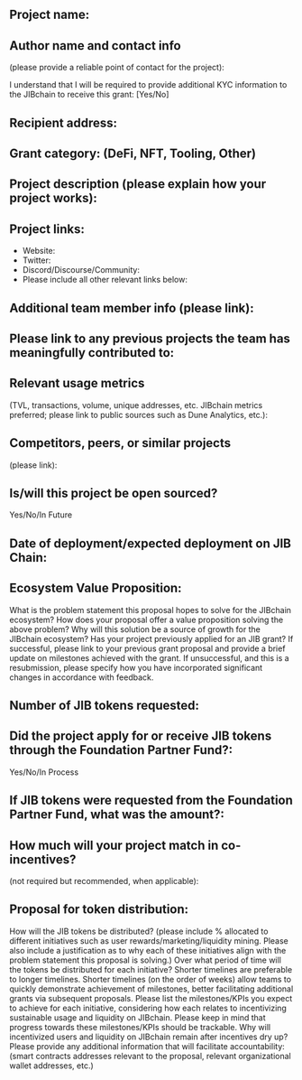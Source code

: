 ## Project name:

## Author name and contact info 
(please provide a reliable point of contact for the project):

I understand that I will be required to provide additional KYC information to the JIBchain  to receive this grant: [Yes/No]

## Recipient address:


## Grant category: (DeFi, NFT, Tooling, Other)


## Project description (please explain how your project works):

## Project links:

* Website:
* Twitter:
* Discord/Discourse/Community:
* Please include all other relevant links below:

## Additional team member info (please link):

## Please link to any previous projects the team has meaningfully contributed to:

## Relevant usage metrics 
(TVL, transactions, volume, unique addresses, etc. JIBchain metrics preferred; please link to public sources such as Dune Analytics, etc.):

## Competitors, peers, or similar projects 
(please link):

## Is/will this project be open sourced? 
Yes/No/In Future


## Date of deployment/expected deployment on JIB Chain:

## Ecosystem Value Proposition:

What is the problem statement this proposal hopes to solve for the JIBchain ecosystem?
How does your proposal offer a value proposition solving the above problem?
Why will this solution be a source of growth for the JIBchain ecosystem?
Has your project previously applied for an JIB grant? If successful, please link to your previous grant proposal and provide a brief update on milestones achieved with the grant. If unsuccessful, and this is a resubmission, please specify how you have incorporated significant changes in accordance with feedback.

## Number of JIB tokens requested:

## Did the project apply for or receive JIB tokens through the Foundation Partner Fund?:
Yes/No/In Process

## If JIB tokens were requested from the Foundation Partner Fund, what was the amount?:

## How much will your project match in co-incentives? 
(not required but recommended, when applicable):

## Proposal for token distribution:

How will the JIB tokens be distributed? (please include % allocated to different initiatives such as user rewards/marketing/liquidity mining. Please also include a justification as to why each of these initiatives align with the problem statement this proposal is solving.)
Over what period of time will the tokens be distributed for each initiative? Shorter timelines are preferable to longer timelines. Shorter timelines (on the order of weeks) allow teams to quickly demonstrate achievement of milestones, better facilitating additional grants via subsequent proposals.
Please list the milestones/KPIs you expect to achieve for each initiative, considering how each relates to incentivizing sustainable usage and liquidity on JIBchain. Please keep in mind that progress towards these milestones/KPIs should be trackable.
Why will incentivized users and liquidity on JIBchain remain after incentives dry up?
Please provide any additional information that will facilitate accountability:(smart contracts addresses relevant to the proposal, relevant organizational wallet addresses, etc.)
